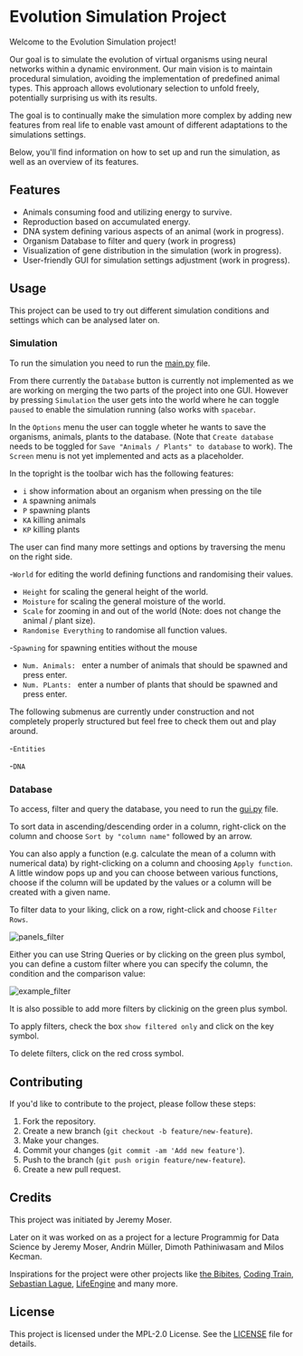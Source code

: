 # Evolution Simulation Project

Welcome to the Evolution Simulation project!

Our goal is to simulate the evolution of virtual organisms using neural networks within a dynamic environment. Our main vision is to maintain procedural simulation, avoiding the implementation of predefined animal types. This approach allows evolutionary selection to unfold freely, potentially surprising us with its results.

The goal is to continually make the simulation more complex by adding new features from real life to enable vast amount of different adaptations to the simulations settings.

Below, you'll find information on how to set up and run the simulation, as well as an overview of its features.

## Features

- Animals consuming food and utilizing energy to survive.
- Reproduction based on accumulated energy.
- DNA system defining various aspects of an animal (work in progress).
- Organism Database to filter and query (work in progress)
- Visualization of gene distribution in the simulation (work in progress).
- User-friendly GUI for simulation settings adjustment (work in progress).

## Usage

This project can be used to try out different simulation conditions and settings which can be analysed later on. 

### Simulation

To run the simulation you need to run the [main.py](code/simulation/main.py) file.

From there currently the `Database` button is currently not implemented as we are working on merging the two parts of the project into one GUI. However by pressing `Simulation` the user gets into the world where he can toggle `paused` to enable the simulation running (also works with `spacebar`.

In the `Options` menu the user can toggle wheter he wants to save the organisms, animals, plants to the database. (Note that `Create database` needs to be toggled for `Save "Animals / Plants" to database` to work). The `Screen` menu is not yet implemented and acts as a placeholder.

In the topright is the toolbar wich has the following features:
- `i` show information about an organism when pressing on the tile
- `A` spawning animals
- `P` spawning plants
- `KA` killing animals
- `KP` killing plants

The user can find many more settings and options by traversing the menu on the right side.

-`World` for editing the world defining functions and randomising their values.
  - `Height` for scaling the general height of the world.
  - `Moisture` for scaling the general moisture of the world.
  - `Scale` for zooming in and out of the world (Note: does not change the animal / plant size).
  - `Randomise Everything` to randomise all function values.

-`Spawning` for spawning entities without the mouse
  - `Num. Animals: ` enter a number of animals that should be spawned and press enter.
  - `Num. PLants: ` enter a number of plants that should be spawned and press enter.

The following submenus are currently under construction and not completely properly structured but feel free to check them out and play around.


-`Entities`

-`DNA`

### Database
To access, filter and query the database, you need to run the [gui.py](code/database/gui.py) file.

To sort data in ascending/descending order in a column, right-click on the column and choose `Sort by "column name"` followed by an arrow.

You can also apply a function (e.g. calculate the mean of a column with numerical data) by right-clicking on a column and choosing `Apply function`.
A little window pops up and you can choose between various functions, choose if the column will be updated by the values or a column will be created with a given name.

To filter data to your liking, click on a row, right-click and choose `Filter Rows`.

![panels_filter](assets/images/Screenshot_Panels_filter.png)

Either you can use String Queries or by clicking on the green plus symbol, you can define a custom filter where you can specify the column, the condition and the comparison value:

![example_filter](assets/images/Screenshot_Example_filter.png)

It is also possible to add more filters by clickinig on the green plus symbol.

To apply filters, check the box `show filtered only` and click on the key symbol.

To delete filters, click on the red cross symbol.

## Contributing

If you'd like to contribute to the project, please follow these steps:

1. Fork the repository.
2. Create a new branch (`git checkout -b feature/new-feature`).
3. Make your changes.
4. Commit your changes (`git commit -am 'Add new feature'`).
5. Push to the branch (`git push origin feature/new-feature`).
6. Create a new pull request.

## Credits

This project was initiated by Jeremy Moser.

Later on it was worked on as a project for a lecture Programmig for Data Science by Jeremy Moser, Andrin Müller, Dimoth Pathiniwasam and Milos Kecman.

Inspirations for the project were other projects like [the Bibites](https://www.youtube.com/@TheBibitesDigitalLife), [Coding Train](https://github.com/CodingTrain), [Sebastian Lague](https://github.com/SebLague), [LifeEngine](https://github.com/MaxRobinsonTheGreat/LifeEngine) and many more.

## License

This project is licensed under the MPL-2.0 License. See the [LICENSE](LICENSE) file for details.
